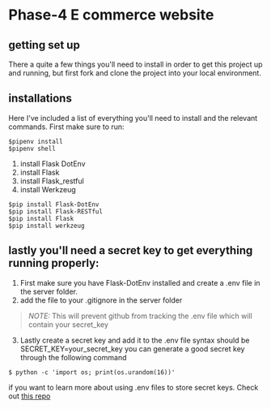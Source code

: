 # Phase-4 E commerce website
## getting set up
There a quite a few things you'll need to install in order to get this project up and running, but first fork and clone the project into your local environment. 

## installations
Here I've included a list of everything you'll need to install and the relevant commands. First make sure to run:
```console
$pipenv install
$pipenv shell
```
1. install Flask DotEnv
2. install Flask
3. install Flask_restful
4. install Werkzeug
```console
$pip install Flask-DotEnv
$pip install Flask-RESTful
$pip install Flask
$pip install werkzeug
```
## lastly you'll need a secret key to get everything running properly:
1. First make sure you have Flask-DotEnv installed and create a .env file in the server folder.
2. add the file to your .gitignore in the server folder
> _NOTE:_  This will prevent github from tracking the .env file which will contain your secret_key
3. Lastly create a secret key and add it to the .env file syntax should be SECRET_KEY=your_secret_key you can generate a good secret key through the following command
```console
$ python -c 'import os; print(os.urandom(16))'
```
if you want to learn more about using .env files to store secret keys. Check out [this repo](https://github.com/grauwoelfchen/flask-dotenv/)